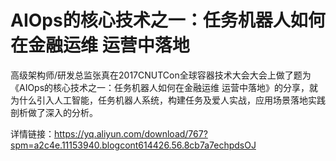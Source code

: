 # AIOps的核心技术之一：任务机器人如何在金融运维 运营中落地
高级架构师/研发总监张真在2017CNUTCon全球容器技术大会大会上做了题为《AIOps的核心技术之一：任务机器人如何在金融运维 运营中落地》的分享，就为什么引入人工智能，任务机器人系统，构建任务及爱人实战，应用场景落地实践剖析做了深入的分析。

详情链接：https://yq.aliyun.com/download/767?spm=a2c4e.11153940.blogcont614426.56.8cb7a7echpdsOJ
